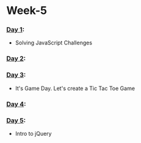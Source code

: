# Week-5

### [Day 1](https://github.com/freecodingbootcamp/Week-5/tree/master/Day-1):

- Solving JavaScript Challenges

### [Day 2](https://github.com/freecodingbootcamp/Week-5/tree/master/Day-2):

### [Day 3](https://github.com/freecodingbootcamp/Week-5/tree/master/Day-3):

- It's Game Day. Let's create a Tic Tac Toe Game

### [Day 4](https://github.com/freecodingbootcamp/Week-5/tree/master/Day-4):

### [Day 5](https://github.com/freecodingbootcamp/Week-5/tree/master/Day-5):

- Intro to jQuery

